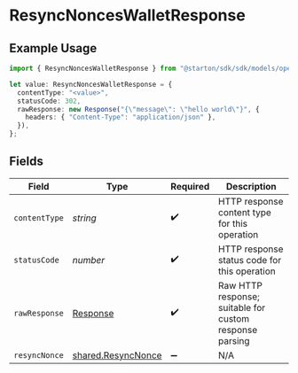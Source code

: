 # ResyncNoncesWalletResponse

## Example Usage

```typescript
import { ResyncNoncesWalletResponse } from "@starton/sdk/sdk/models/operations";

let value: ResyncNoncesWalletResponse = {
  contentType: "<value>",
  statusCode: 302,
  rawResponse: new Response("{\"message\": \"hello world\"}", {
    headers: { "Content-Type": "application/json" },
  }),
};
```

## Fields

| Field                                                                 | Type                                                                  | Required                                                              | Description                                                           |
| --------------------------------------------------------------------- | --------------------------------------------------------------------- | --------------------------------------------------------------------- | --------------------------------------------------------------------- |
| `contentType`                                                         | *string*                                                              | :heavy_check_mark:                                                    | HTTP response content type for this operation                         |
| `statusCode`                                                          | *number*                                                              | :heavy_check_mark:                                                    | HTTP response status code for this operation                          |
| `rawResponse`                                                         | [Response](https://developer.mozilla.org/en-US/docs/Web/API/Response) | :heavy_check_mark:                                                    | Raw HTTP response; suitable for custom response parsing               |
| `resyncNonce`                                                         | [shared.ResyncNonce](../../../sdk/models/shared/resyncnonce.md)       | :heavy_minus_sign:                                                    | N/A                                                                   |